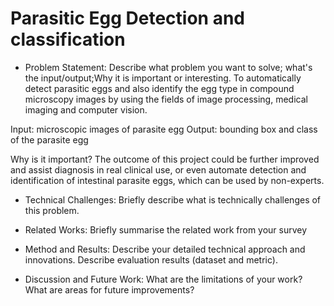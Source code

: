 # Parasitic Egg Detection and classification

- Problem Statement: Describe what problem you want to solve; what's the input/output;Why it is important or interesting. 
To automatically detect parasitic eggs and also identify the egg type in compound microscopy images by using the fields of image processing, medical imaging and computer vision.

Input: microscopic images of parasite egg
Output: bounding box and class of the parasite egg

Why is it important?
The outcome of this project could be further improved and assist diagnosis in real clinical use, or even automate detection and identification of intestinal parasite eggs, which can be used by non-experts.

- Technical Challenges: Briefly describe what is technically challenges of this problem.

- Related Works: Briefly summarise the related work from your survey

- Method and Results: Describe your detailed technical approach and innovations. Describe evaluation results (dataset and metric).

- Discussion and Future Work: What are the limitations of your work? What are areas for future improvements?

